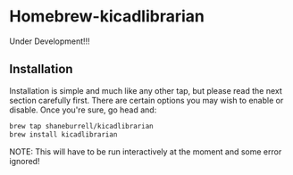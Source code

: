# Homebrew-kicadlibrarian

Under Development!!!

## Installation

Installation is simple and much like any other tap, but please read the next section carefully first.  There are certain options you may wish to enable or disable.  Once you're sure, go head and:
```sh
brew tap shaneburrell/kicadlibrarian
brew install kicadlibrarian
```


NOTE: This will have to be run interactively at the moment and some error ignored!
